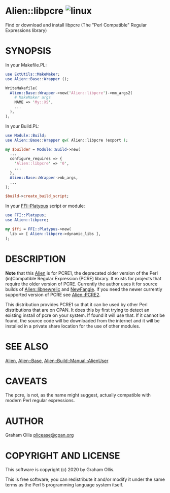 # Alien::libpcre ![linux](https://github.com/PerlAlien/Alien-libpcre/workflows/linux/badge.svg)

Find or download and install libpcre (The "Perl Compatible" Regular Expressions library)

# SYNOPSIS

In your Makefile.PL:

```perl
use ExtUtils::MakeMaker;
use Alien::Base::Wrapper ();

WriteMakefile(
  Alien::Base::Wrapper->new('Alien::libpcre')->mm_args2(
    # MakeMaker args
    NAME => 'My::XS',
    ...
  ),
);
```

In your Build.PL:

```perl
use Module::Build;
use Alien::Base::Wrapper qw( Alien::libpcre !export );

my $builder = Module::Build->new(
  ...
  configure_requires => {
    'Alien::libpcre' => '0',
    ...
  },
  Alien::Base::Wrapper->mb_args,
  ...
);

$build->create_build_script;
```

In your [FFI::Platypus](https://metacpan.org/pod/FFI::Platypus) script or module:

```perl
use FFI::Platypus;
use Alien::libpcre;

my $ffi = FFI::Platypus->new(
  lib => [ Alien::libpcre->dynamic_libs ],
);
```

# DESCRIPTION

**Note** that this [Alien](https://metacpan.org/pod/Alien) is for PCRE1, the deprecated older version of the
Perl (in)Compatible Regular Expression (PCRE) library.  It exists for projects
that require the older version of PCRE.  Currently the author uses it for
source builds of [Alien::libnewrelic](https://metacpan.org/pod/Alien::libnewrelic) and [NewFangle](https://metacpan.org/pod/NewFangle).  If you need the
newer currently supported version of PCRE see [Alien::PCRE2](https://metacpan.org/pod/Alien::PCRE2).

This distribution provides PCRE1 so that it can be used by other
Perl distributions that are on CPAN.  It does this by first trying to
detect an existing install of pcre on your system.  If found it
will use that.  If it cannot be found, the source code will be downloaded
from the internet and it will be installed in a private share location
for the use of other modules.

# SEE ALSO

[Alien](https://metacpan.org/pod/Alien), [Alien::Base](https://metacpan.org/pod/Alien::Base), [Alien::Build::Manual::AlienUser](https://metacpan.org/pod/Alien::Build::Manual::AlienUser)

# CAVEATS

The pcre, is not, as the name might suggest, actually compatible with modern Perl regular expressions.

# AUTHOR

Graham Ollis <plicease@cpan.org>

# COPYRIGHT AND LICENSE

This software is copyright (c) 2020 by Graham Ollis.

This is free software; you can redistribute it and/or modify it under
the same terms as the Perl 5 programming language system itself.
